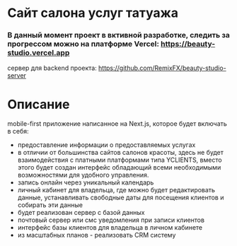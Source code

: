 # Сайт салона услуг татуажа

### В данный момент проект в вктивной разработке, следить за прогрессом можно на платформе Vercel: https://beauty-studio.vercel.app

сервер для backend проекта: https://github.com/RemixFX/beauty-studio-server

# Описание

 mobile-first приложение написанное на Next.js, которое будет включать в себя:
- предоставление информации о предоставляемых услугах
- в отличии от большинства сайтов салонов красоты, здесь не будет взаимодействия с платными платформами типа YCLIENTS, вместо этого будет создан интерфейс обладающий всеми необходимыми возможностями для удобного управления.
- запись онлайн через уникальный календарь
- личный кабинет для владельца, где можно будет редактировать данные, устанавливать свободные даты для посещения клиентов и собирать эти данные
- будет реализован сервер с базой данных
- почтовый сервер или смс уведомления при записи клиентов
- интерфейс базы клиентов для владельца в личном кабинете
- из масштабных планов - реализовать CRM систему